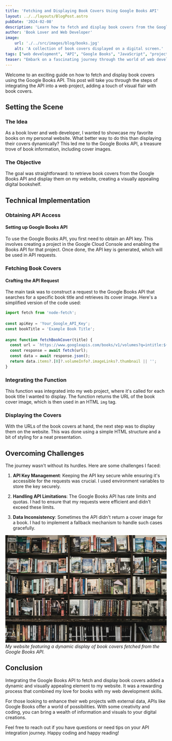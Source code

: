 ```yaml
---
title: 'Fetching and Displaying Book Covers Using Google Books API'
layout: ../../layouts/BlogPost.astro
pubDate: '2024-02-08'
description: 'Learn how to fetch and display book covers from the Google Books API in your web project, enhancing user experience with rich, dynamic content.'
author: 'Book Lover and Web Developer'
image:
    url: './../src/images/blog/books.jpg' 
    alt: 'A collection of book covers displayed on a digital screen.'
tags: ["web development", "API", "Google Books", "JavaScript", "project"]
teaser: "Embark on a fascinating journey through the world of web development as we explore how to fetch and display book covers using the Google Books API. Whether you're a seasoned developer or just starting out, this blog post will guide you through the steps of enhancing your web project with dynamic content from one of the largest book databases. Get ready to dive into code snippets, API integration, and practical insights to bring your digital bookshelf to life!"
---
```


Welcome to an exciting guide on how to fetch and display book covers using the Google Books API. This post will take you through the steps of integrating the API into a web project, adding a touch of visual flair with book covers.

## Setting the Scene

### The Idea

As a book lover and web developer, I wanted to showcase my favorite books on my personal website. What better way to do this than displaying their covers dynamically? This led me to the Google Books API, a treasure trove of book information, including cover images.

### The Objective

The goal was straightforward: to retrieve book covers from the Google Books API and display them on my website, creating a visually appealing digital bookshelf.

## Technical Implementation

### Obtaining API Access

#### Setting up Google Books API

To use the Google Books API, you first need to obtain an API key. This involves creating a project in the Google Cloud Console and enabling the Books API for that project. Once done, the API key is generated, which will be used in API requests.

### Fetching Book Covers

#### Crafting the API Request

The main task was to construct a request to the Google Books API that searches for a specific book title and retrieves its cover image. Here's a simplified version of the code used:

```javascript
import fetch from 'node-fetch';

const apiKey = 'Your_Google_API_Key';
const bookTitle = 'Example Book Title';

async function fetchBookCover(title) {
  const url = `https://www.googleapis.com/books/v1/volumes?q=intitle:${encodeURIComponent(title)}&key=${apiKey}`;
  const response = await fetch(url);
  const data = await response.json();
  return data.items?.[0]?.volumeInfo?.imageLinks?.thumbnail || '';
}
```
### Integrating the Function

This function was integrated into my web project, where it's called for each book title I wanted to display. The function returns the URL of the book cover image, which is then used in an HTML `img` tag.

### Displaying the Covers

With the URLs of the book covers at hand, the next step was to display them on the website. This was done using a simple HTML structure and a bit of styling for a neat presentation.

## Overcoming Challenges

The journey wasn't without its hurdles. Here are some challenges I faced:

1. **API Key Management**: Keeping the API key secure while ensuring it's accessible for the requests was crucial. I used environment variables to store the key securely.

2. **Handling API Limitations**: The Google Books API has rate limits and quotas. I had to ensure that my requests were efficient and didn't exceed these limits.

3. **Data Inconsistency**: Sometimes the API didn't return a cover image for a book. I had to implement a fallback mechanism to handle such cases gracefully.

![Digital Bookshelf](./../../images/blog/books.jpg)
*My website featuring a dynamic display of book covers fetched from the Google Books API.*

## Conclusion

Integrating the Google Books API to fetch and display book covers added a dynamic and visually appealing element to my website. It was a rewarding process that combined my love for books with my web development skills.

For those looking to enhance their web projects with external data, APIs like Google Books offer a world of possibilities. With some creativity and coding, you can bring a wealth of information and visuals to your digital creations.

Feel free to reach out if you have questions or need tips on your API integration journey. Happy coding and happy reading!

